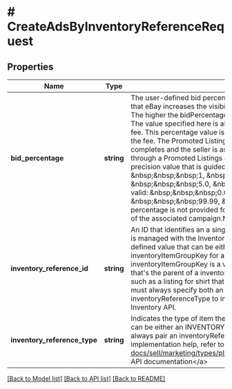 # # CreateAdsByInventoryReferenceRequest

## Properties

Name | Type | Description | Notes
------------ | ------------- | ------------- | -------------
**bid_percentage** | **string** | The user-defined bid percentage (also known as the ad rate) sets the level that eBay increases the visibility of a listing across the eBay buyer flows. The higher the bidPercentage value, the more eBay promotes the listing. The value specified here is also used to calculate the Promoted Listings fee. This percentage value is multiplied by the final sales price to determine the fee. The Promoted Listings fee is determined at the time the transaction completes and the seller is assessed the fee only when an item sells through a Promoted Listings ad campaign. bidPercentage is a single precision value that is guided by the following rules: These values are valid: &amp;nbsp;&amp;nbsp;&amp;nbsp;1, &amp;nbsp;&amp;nbsp;&amp;nbsp;1.0, &amp;nbsp;&amp;nbsp;&amp;nbsp;4.1, &amp;nbsp;&amp;nbsp;&amp;nbsp;5.0, &amp;nbsp;&amp;nbsp;&amp;nbsp;5.5, ... These values are not valid: &amp;nbsp;&amp;nbsp;&amp;nbsp;0.01, &amp;nbsp;&amp;nbsp;&amp;nbsp;10.75, &amp;nbsp;&amp;nbsp;&amp;nbsp;99.99, &amp;nbsp;&amp;nbsp;&amp;nbsp;and so on. If a bid percentage is not provided for an ad, eBay uses the default bid percentage of the associated campaign.Minimum value: 1.0 Maximum value: 100.0 | [optional]
**inventory_reference_id** | **string** | An ID that identifies an a single-item listing or multiple-variation listing that is managed with the Inventory API. The inventory reference ID is a seller-defined value that can be either an SKU for a single-item listing or an inventoryItemGroupKey for a multiple-value listing. An inventoryItemGroupKey is a value that the seller defines to indicate a listing that&#39;s the parent of a inventory item group (a multiple-variation listing, such as a listing for shirt that&#39;s available in multiple sizes and colors). You must always specify both an inventoryRreferenceId and an inventoryReferenceType to indicate an item that&#39;s managed with the Inventory API. | [optional]
**inventory_reference_type** | **string** | Indicates the type of item the inventoryReferenceId references. The item can be either an INVENTORY_ITEM or INVENTORY_ITEM_GROUP. You must always pair an inventoryReferenceId with and inventoryReferenceType. For implementation help, refer to &lt;a href&#x3D;&#39;https://developer.ebay.com/api-docs/sell/marketing/types/pls:InventoryReferenceTypeEnum&#39;&gt;eBay API documentation&lt;/a&gt; | [optional]

[[Back to Model list]](../../README.md#models) [[Back to API list]](../../README.md#endpoints) [[Back to README]](../../README.md)
